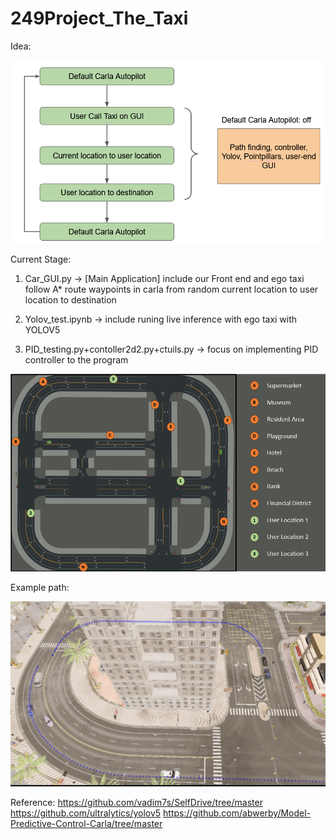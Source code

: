 # 249Project_The_Taxi
Idea:

![alt text](https://github.com/Barry-Tan/249Project_The_Taxi/blob/main/idea.png)

Current Stage:

1. Car_GUI.py -> [Main Application] include our Front end and ego taxi follow A* route waypoints in carla from random current location to user location to destination

2. Yolov_test.ipynb -> include runing live inference with ego taxi with YOLOV5

3. PID_testing.py+contoller2d2.py+ctuils.py -> focus on implementing PID controller to the program

![alt text](https://github.com/Barry-Tan/249Project_The_Taxi/blob/main/map1.png)

Example path:

![alt text](https://github.com/Barry-Tan/249Project_The_Taxi/blob/main/path.png)


Reference:
https://github.com/vadim7s/SelfDrive/tree/master
https://github.com/ultralytics/yolov5
https://github.com/abwerby/Model-Predictive-Control-Carla/tree/master
